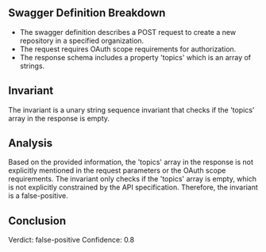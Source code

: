 ## Swagger Definition Breakdown
- The swagger definition describes a POST request to create a new repository in a specified organization.
- The request requires OAuth scope requirements for authorization.
- The response schema includes a property 'topics' which is an array of strings.

## Invariant
The invariant is a unary string sequence invariant that checks if the 'topics' array in the response is empty.

## Analysis
Based on the provided information, the 'topics' array in the response is not explicitly mentioned in the request parameters or the OAuth scope requirements. The invariant only checks if the 'topics' array is empty, which is not explicitly constrained by the API specification. Therefore, the invariant is a false-positive.

## Conclusion
Verdict: false-positive
Confidence: 0.8
